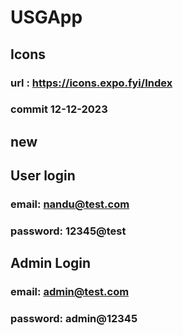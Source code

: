# USGApp

## Icons
### url : https://icons.expo.fyi/Index

### commit 12-12-2023
## new


## User login
### email: nandu@test.com
### password: 12345@test

## Admin Login
### email: admin@test.com
### password: admin@12345